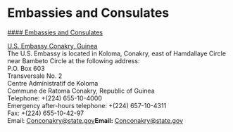 # Embassies and Consulates

[#### Embassies and Consulates](javascript:void(0); "Embassies and Consulates")

[U.S. Embassy Conakry, Guinea](https://gn.usembassy.gov/)  
The U.S. Embassy is located in Koloma, Conakry, east of Hamdallaye Circle near Bambeto Circle at the following address:  
P.O. Box 603  
Transversale No. 2  
Centre Administratif de Koloma  
Commune de Ratoma Conakry, Republic of Guinea  
Telephone: +(224) 655-10-4000  
Emergency after-hours telephone: +(224) 657-10-4311  
Fax: +(224) 655-10-42-97  
Email: [Conconakry@state.gov](mailto:Conconakry@state.gov)**Email:** [Conconakry@state.gov](mailto:Conconakry@state.gov)